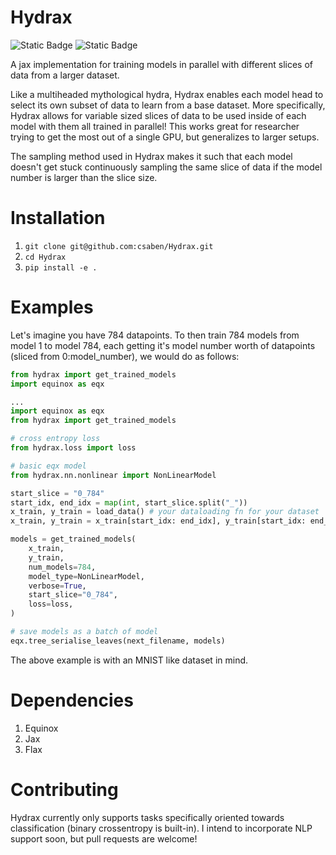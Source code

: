 # Hydrax

 ![Static Badge](https://img.shields.io/badge/python-3.10-blue?logo=python)
 ![Static Badge](https://img.shields.io/badge/jax-0.4.17-green)

A jax implementation for training models in parallel with different slices of data from a larger dataset. 

Like a multiheaded mythological hydra, Hydrax enables each model head to select its own subset of data to learn from a base dataset. More specifically, Hydrax allows for variable sized slices of data to be used inside of each model with them all trained in parallel! This works great for researcher trying to get the most out of a single GPU, but generalizes to larger setups.

The sampling method used in Hydrax makes it such that each model doesn't get stuck continuously sampling the same slice of data if the model number is larger than the slice size.

# Installation




1. `git clone git@github.com:csaben/Hydrax.git`
2. `cd Hydrax`
3. `pip install -e .`

# Examples
Let's imagine you have 784 datapoints. To then train 784 models from model 1 to model 784, each getting it's model number worth of datapoints (sliced from 0:model_number), we would do as follows:

```python
from hydrax import get_trained_models
import equinox as eqx

...
import equinox as eqx
from hydrax import get_trained_models

# cross entropy loss
from hydrax.loss import loss

# basic eqx model
from hydrax.nn.nonlinear import NonLinearModel

start_slice = "0_784"
start_idx, end_idx = map(int, start_slice.split("_"))
x_train, y_train = load_data() # your dataloading fn for your dataset
x_train, y_train = x_train[start_idx: end_idx], y_train[start_idx: end_idx]

models = get_trained_models(
    x_train,
    y_train,
    num_models=784,
    model_type=NonLinearModel,
    verbose=True,
    start_slice="0_784",
    loss=loss,
)

# save models as a batch of model
eqx.tree_serialise_leaves(next_filename, models)
```
The above example is with an MNIST like dataset in mind.

# Dependencies




1. Equinox
2. Jax
3. Flax

# Contributing
Hydrax currently only supports tasks specifically oriented towards classification (binary crossentropy is built-in). I intend to incorporate NLP support soon, but pull requests are welcome!
